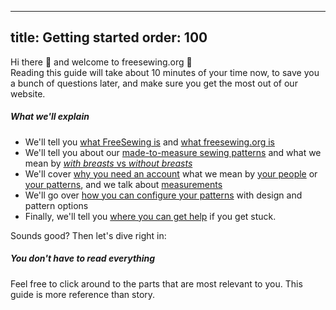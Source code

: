 ***

title: Getting started
order: 100
----------

Hi there 👋 and welcome to freesewing.org 🙂\
Reading this guide will take about 10 minutes of your time now,
to save you a bunch of questions later, and make sure you get the most out of our website.

##### What we'll explain

*   We'll tell you [what FreeSewing is][1] and [what freesewing.org is][2]
*   We'll tell you about our [made-to-measure sewing patterns][3]
    and what we mean by [*with breasts* vs *without breasts*][4]
*   We'll cover [why you need an account][5]
    what we mean by [your people][6] or [your patterns][7], and we talk about [measurements][8]
*   We'll go over [how you can configure your patterns][9] with design and pattern options
*   Finally, we'll tell you [where you can get help][10] if you get stuck.

Sounds good? Then let's dive right in:

<ReadMore list />

<Tip>

##### You don't have to read everything

Feel free to click around to the parts that are most relevant to you.
This guide is more reference than story.

</Tip>

[1]: /docs/guide/what/

[2]: /docs/guide/website/

[3]: /docs/guide/mtm/

[4]: /docs/guide/breasts/

[5]: /docs/guide/account/

[6]: /docs/guide/people/

[7]: /docs/guide/patterns/

[8]: /docs/guide/measurements/

[9]: /docs/guide/options/

[10]: /docs/guide/help/
